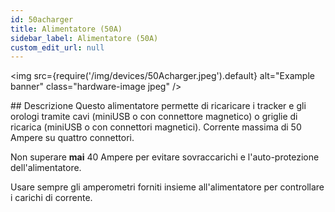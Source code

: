 ```yaml
---
id: 50acharger
title: Alimentatore (50A)
sidebar_label: Alimentatore (50A)
custom_edit_url: null
---
```

<img
  src={require('/img/devices/50Acharger.jpeg').default}
  alt="Example banner"
  class="hardware-image jpeg"
/>

## Descrizione
Questo alimentatore permette di ricaricare i tracker e gli orologi tramite cavi (miniUSB o con connettore magnetico) o griglie di ricarica (miniUSB o con connettori magnetici). Corrente massima di 50 Ampere su quattro connettori.

Non superare **mai** 40 Ampere per evitare sovraccarichi e l'auto-protezione dell'alimentatore.

Usare sempre gli amperometri forniti insieme all'alimentatore per controllare i carichi di corrente.

